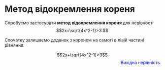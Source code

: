 # Метод відокремлення кореня

Спробуємо застосувати **метод відокремлення кореня** для нерівності $$2x+\sqrt{4x^2-1}>3.$$

Спочатку залишаємо доданок з коренем на самоті в лівій частині рівняння:

$$2x+\sqrt{4x^2-1}>3$$ <span style="float: right; clear: right; color:blue;">Вихідна нерівність</span>